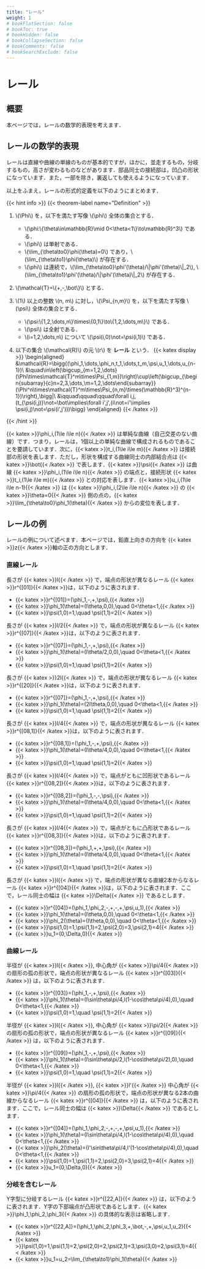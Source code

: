 ```yaml
---
title: "レール"
weight: 1
# bookFlatSection: false
# bookToc: true
# bookHidden: false
# bookCollapseSection: false
# bookComments: false
# bookSearchExclude: false
---
```


# レール

## 概要

本ページでは，レールの数学的表現を考えます．

## レールの数学的表現

レールは直線や曲線の単線のものが基本的ですが，ほかに，並走するもの，分岐するもの，高さが変わるものなどがあります．部品同士の接続部は，凹凸の形状になっています．また，一部を除き，裏返しても使えるようになっています．

以上をふまえ，レールの形式的定義を以下のようにまとめます．

{{< hint info >}}
{{< theorem-label name="Definition" >}} 
1. \\(\Phi\\) を，以下を満たす写像 \\(\phi\\) 全体の集合とする．
    * \\(\phi:\\{\theta\in\mathbb{R}\mid 0<\theta<1\\}\to\mathbb{R}^3\\) である．
    * \\(\phi\\) は単射である．
    * \\(\lim_{\theta\to0}\phi(\theta)=0\\) であり，\\(\lim_{\theta\to1}\phi(\theta)\\) が存在する．
    * \\(\phi\\) は連続で，\\(\lim\_{\theta\to0}\phi\'(\theta)/\\|\phi\'(\theta)\\|_2\\), \\(\lim\_{\theta\to1}\phi\'(\theta)/\\|\phi\'(\theta)\\|_2\\) が存在する．
2. \\(\mathcal{T}=\\{+,-,\bot\\}\\) とする．
3. \\(1\\) 以上の整数 \\(n, m\\) に対し，\\(\Psi_{n,m}\\) を，以下を満たす写像 \\(\psi\\) 全体の集合とする．
    * \\(\psi:\\{1,2,\dots,n\\}\times\\{0,1\\}\to\\{1,2,\dots,m\\}\\) である．
    * \\(\psi\\) は全射である．
    * \\(i=1,2,\dots,n\\) について \\(\psi(i,0)\not=\psi(i,1)\\) である．

4. 以下の集合 \\(\mathcal{R}\\) の元 \\(r\\) を **レール** という．
{{< katex display >}}
\begin{aligned}
&\mathcal{R}=\bigg\{(\phi_1,\dots,\phi_n,t_1,\dots,t_m,\psi,u_1,\dots,u_{n-1})\\
&\quad\in\left(\bigcup_{m=1,2,\dots}(\Phi\times\mathcal{T}^m\times\Psi_{1,m})\right)\cup\left(\bigcup_{\begin{subarray}{c}n=2,3,\dots,\\m=1,2,\dots\end{subarray}}(\Phi^n\times\mathcal{T}^m\times\Psi_{n,m}\times(\mathbb{R}^3)^{n-1})\right)\,\bigg|\\
&\qquad\qquad\qquad\forall i,j\,(t_{\psi(i,j)}\not=\bot\implies\forall i',j'\,(i\not=i'\implies \psi(i,j)\not=\psi(i',j')))\bigg\}
\end{aligned}
{{< /katex >}}

{{< /hint >}}

{{< katex >}}\phi_i\,(1\le i\le n){{< /katex >}} は単純な曲線（自己交差のない曲線）です．つまり，レールは，1個以上の単純な曲線で構成されるものであることを要請しています．次に，{{< katex >}}t_i\,(1\le i\le m){{< /katex >}} は接続部の形状を表します．ただし，形状を構成する曲線同士の内部結合点は {{< katex >}}\bot{{< /katex >}} で表します．{{< katex >}}\psi{{< /katex >}} は曲線 {{< katex >}}\phi_i\,(1\le i\le n){{< /katex >}} の端点と，接続形状 {{< katex >}}t_i\,(1\le i\le m){{< /katex >}} との対応を表します．{{< katex >}}u_i\,(1\le i\le n-1){{< /katex >}} は {{< katex >}}\phi_i\,(2\le i\le n){{< /katex >}} の {{< katex >}}\theta=0{{< /katex >}} 側の点の，{{< katex >}}\lim_{\theta\to0}\phi_1(\theta){{< /katex >}} からの変位を表します．

## レールの例

レールの例について述べます．本ページでは，鉛直上向きの方向を {{< katex >}}z{{< /katex >}}軸の正の方向とします．

### 直線レール

長さが {{< katex >}}l{{< /katex >}} で，端点の形状が異なるレール {{< katex >}}r^{[01]}{{< /katex >}}は，以下のように表されます．
* {{< katex >}}r^{[01]}=(\phi_1,-,+,\psi),{{< /katex >}}
* {{< katex >}}\phi_1(\theta)=(l\theta,0,0),\quad 0<\theta<1,{{< /katex >}}
* {{< katex >}}\psi(1,0)=1,\quad \psi(1,1)=2{{< /katex >}}

長さが {{< katex >}}l/2{{< /katex >}} で，端点の形状が異なるレール {{< katex >}}r^{[07]}{{< /katex >}}は，以下のように表されます．
* {{< katex >}}r^{[07]}=(\phi_1,-,+,\psi),{{< /katex >}}
* {{< katex >}}\phi_1(\theta)=(l\theta/2,0,0),\quad 0<\theta<1,{{< /katex >}}
* {{< katex >}}\psi(1,0)=1,\quad \psi(1,1)=2{{< /katex >}}

長さが {{< katex >}}2l{{< /katex >}} で，端点の形状が異なるレール {{< katex >}}r^{[20]}{{< /katex >}}は，以下のように表されます．
* {{< katex >}}r^{[07]}=(\phi_1,-,+,\psi),{{< /katex >}}
* {{< katex >}}\phi_1(\theta)=(2l\theta,0,0),\quad 0<\theta<1,{{< /katex >}}
* {{< katex >}}\psi(1,0)=1,\quad \psi(1,1)=2{{< /katex >}}

長さが {{< katex >}}l/4{{< /katex >}} で，端点の形状が異なるレール {{< katex >}}r^{[08,1]}{{< /katex >}}は，以下のように表されます．
* {{< katex >}}r^{[08,1]}=(\phi_1,-,+,\psi),{{< /katex >}}
* {{< katex >}}\phi_1(\theta)=(l\theta/4,0,0),\quad 0<\theta<1,{{< /katex >}}
* {{< katex >}}\psi(1,0)=1,\quad \psi(1,1)=2{{< /katex >}}

長さが {{< katex >}}l/4{{< /katex >}} で，端点がともに凹形状であるレール {{< katex >}}r^{[08,2]}{{< /katex >}}は，以下のように表されます．
* {{< katex >}}r^{[08,2]}=(\phi_1,-,-,\psi),{{< /katex >}}
* {{< katex >}}\phi_1(\theta)=(l\theta/4,0,0),\quad 0<\theta<1,{{< /katex >}}
* {{< katex >}}\psi(1,0)=1,\quad \psi(1,1)=2{{< /katex >}}

長さが {{< katex >}}l/4{{< /katex >}} で，端点がともに凸形状であるレール {{< katex >}}r^{[08,3]}{{< /katex >}}は，以下のように表されます．
* {{< katex >}}r^{[08,3]}=(\phi_1,+,+,\psi),{{< /katex >}}
* {{< katex >}}\phi_1(\theta)=(l\theta/4,0,0),\quad 0<\theta<1,{{< /katex >}}
* {{< katex >}}\psi(1,0)=1,\quad \psi(1,1)=2{{< /katex >}}

長さが {{< katex >}}l{{< /katex >}} で，端点の形状が異なる直線2本からなるレール {{< katex >}}r^{[04]}{{< /katex >}}は，以下のように表されます．ここで，レール同士の幅は {{< katex >}}\Delta{{< /katex >}} であるとします．
* {{< katex >}}r^{[04]}=(\phi_1,\phi_2,-,+,-,+,\psi,u_1),{{< /katex >}}
* {{< katex >}}\phi_1(\theta)=(l\theta,0,0),\quad 0<\theta<1,{{< /katex >}}
* {{< katex >}}\phi_2(\theta)=(l\theta,0,0),\quad 0<\theta<1,{{< /katex >}}
* {{< katex >}}\psi(1,0)=1,\psi(1,1)=2,\psi(2,0)=3,\psi(2,1)=4{{< /katex >}}
* {{< katex >}}u_1=(0,\Delta,0){{< /katex >}}

### 曲線レール

半径が {{< katex >}}l{{< /katex >}}, 中心角が {{< katex >}}\pi/4{{< /katex >}} の扇形の孤の形状で，端点の形状が異なるレール {{< katex >}}r^{[03]}{{< /katex >}} は，以下のように表されます．
* {{< katex >}}r^{[03]}=(\phi_1,-,+,\psi),{{< /katex >}}
* {{< katex >}}\phi_1(\theta)=(l\sin\theta\pi/4,l(1-\cos\theta\pi/4),0),\quad 0<\theta<1,{{< /katex >}}
* {{< katex >}}\psi(1,0)=1,\quad \psi(1,1)=2{{< /katex >}}

半径が {{< katex >}}l{{< /katex >}}, 中心角が {{< katex >}}\pi/2{{< /katex >}} の扇形の孤の形状で，端点の形状が異なるレール {{< katex >}}r^{[09]}{{< /katex >}} は，以下のように表されます．
* {{< katex >}}r^{[09]}=(\phi_1,-,+,\psi),{{< /katex >}}
* {{< katex >}}\phi_1(\theta)=(l\sin\theta\pi/2,l(1-\cos\theta\pi/2),0),\quad 0<\theta<1,{{< /katex >}}
* {{< katex >}}\psi(1,0)=1,\quad \psi(1,1)=2{{< /katex >}}

半径が {{< katex >}}l{{< /katex >}}, {{< katex >}}l'{{< /katex >}} 中心角が {{< katex >}}\pi/4{{< /katex >}} の扇形の孤の形状で，端点の形状が異なる2本の曲線からなるレール {{< katex >}}r^{[04]}{{< /katex >}} は，以下のように表されます．ここで，レール同士の幅は {{< katex >}}\Delta{{< /katex >}} であるとします．
* {{< katex >}}r^{[04]}=(\phi_1,\phi_2,-,+,-,+,\psi,u_1),{{< /katex >}}
* {{< katex >}}\phi_1(\theta)=(l\sin\theta\pi/4,l(1-\cos\theta\pi/4),0),\quad 0<\theta<1,{{< /katex >}}
* {{< katex >}}\phi_2(\theta)=(l'\sin\theta\pi/4,l'(1-\cos\theta\pi/4),0),\quad 0<\theta<1,{{< /katex >}}
* {{< katex >}}\psi(1,0)=1,\psi(1,1)=2,\psi(2,0)=3,\psi(2,1)=4{{< /katex >}}
* {{< katex >}}u_1=(0,\Delta,0){{< /katex >}}

### 分岐を含むレール

Y字型に分岐するレール {{< katex >}}r^{[22,A]}{{< /katex >}} は，以下のように表されます．Y字の下部端点が凸形状であるとします．{{< katex >}}\phi_1,\phi_2,\phi_3{{< /katex >}} の具体的な表示は省略します．
* {{< katex >}}r^{[22,A]}=(\phi_1,\phi_2,\phi_3,+,\bot,-,+,\psi,u_1,u_2){{< /katex >}}
* {{< katex >}}\psi(1,0)=1,\psi(1,1)=2,\psi(2,0)=2,\psi(2,1)=3,\psi(3,0)=2,\psi(3,1)=4{{< /katex >}}
* {{< katex >}}u_1=u_2=\lim_{\theta\to1}\phi_1(\theta){{< /katex >}}

